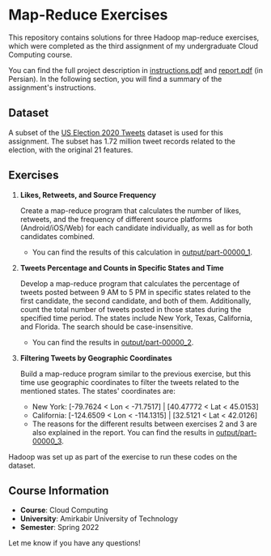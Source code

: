 # Map-Reduce Exercises
This repository contains solutions for three Hadoop map-reduce exercises, which were completed as the third assignment of my undergraduate Cloud Computing course.

You can find the full project description in [instructions.pdf](instructions.pdf) and [report.pdf](report.pdf) (in Persian).
In the following section, you will find a summary of the assignment's instructions.


## Dataset

A subset of the [US Election 2020 Tweets](https://www.kaggle.com/datasets/manchunhui/us-election-2020-tweets) dataset is
used for this assignment. The subset has 1.72 million tweet records related to the election, with the original 21 features.

## Exercises

1. **Likes, Retweets, and Source Frequency**

   Create a map-reduce program that calculates the number of likes, retweets, and the frequency of different source platforms (Android/iOS/Web) for each candidate individually, as well as for both candidates combined. 
   - You can find the results of this calculation in [output/part-00000_1](output/part-00000_1).

2. **Tweets Percentage and Counts in Specific States and Time**

   Develop a map-reduce program that calculates the percentage of tweets posted between 9 AM to 5 PM in specific states related to the first candidate, the second candidate, and both of them. Additionally, count the total number of tweets posted in those states during the specified time period. The states include New York, Texas, California, and Florida. The search should be case-insensitive. 
   - You can find the results in [output/part-00000_2](output/part-00000_2).

3. **Filtering Tweets by Geographic Coordinates**

    Build a map-reduce program similar to the previous exercise, but this time use geographic coordinates to filter the tweets related to the mentioned states. The states' coordinates are:
   - New York: [-79.7624 < Lon < -71.7517] | [40.47772 < Lat < 45.0153]
   - California: [-124.6509 < Lon < -114.1315] | [32.5121 < Lat < 42.0126]
   - The reasons for the different results between exercises 2 and 3 are also explained in the report. You can find the results in [output/part-00000_3](output/part-00000_3).

Hadoop was set up as part of the exercise to run these codes on the dataset.

## Course Information

- **Course**: Cloud Computing
- **University**: Amirkabir University of Technology
- **Semester**: Spring 2022

Let me know if you have any questions!
